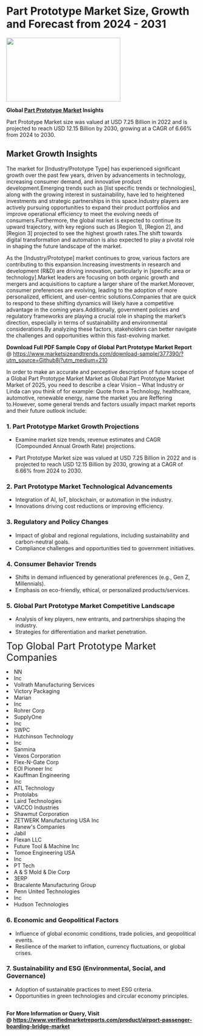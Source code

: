 <H1>Part Prototype Market Size, Growth and Forecast from 2024 - 2031</H1><img class="aligncenter size-medium wp-image-584254" src="https://thirdeyenews.in/wp-content/uploads/2024/09/Global-Market-Research-300x168.jpeg" alt="" width="300" height="168" /><p><strong>Global&nbsp;<a href="https://www.marketsizeandtrends.com/download-sample/377390/?utm_source=Github8j?utm_medium=210">Part Prototype Market</a> Insights</strong></p><p>Part Prototype Market size was valued at USD 7.25 Billion in 2022 and is projected to reach USD 12.15 Billion by 2030, growing at a CAGR of 6.66% from 2024 to 2030.</p><p><h2>Market Growth Insights</h2> <p>The market for [Industry/Prototype Type] has experienced significant growth over the past few years, driven by advancements in technology, increasing consumer demand, and innovative product development.Emerging trends such as [list specific trends or technologies], along with the growing interest in sustainability, have led to heightened investments and strategic partnerships in this space.Industry players are actively pursuing opportunities to expand their product portfolios and improve operational efficiency to meet the evolving needs of consumers.Furthermore, the global market is expected to continue its upward trajectory, with key regions such as [Region 1], [Region 2], and [Region 3] projected to see the highest growth rates.The shift towards digital transformation and automation is also expected to play a pivotal role in shaping the future landscape of the market.</p> <p>As the [Industry/Prototype] market continues to grow, various factors are contributing to this expansion.Increasing investments in research and development (R&D) are driving innovation, particularly in [specific area or technology].Market leaders are focusing on both organic growth and mergers and acquisitions to capture a larger share of the market.Moreover, consumer preferences are evolving, leading to the adoption of more personalized, efficient, and user-centric solutions.Companies that are quick to respond to these shifting dynamics will likely have a competitive advantage in the coming years.Additionally, government policies and regulatory frameworks are playing a crucial role in shaping the market’s direction, especially in terms of sustainability and environmental considerations.By analyzing these factors, stakeholders can better navigate the challenges and opportunities within this fast-evolving market.</p> <p><span class=""><strong>Download Full PDF Sample Copy of Global Part Prototype Market Report</strong> @ <a href="https://www.marketsizeandtrends.com/download-sample/377390/?utm_source=Github8j?utm_medium=210" target="_blank">https://www.marketsizeandtrends.com/download-sample/377390/?utm_source=Github8j?utm_medium=210</a></span></p><p>In order to make an accurate and perceptive description of future scope of a Global&nbsp;Part Prototype Market Market as Global&nbsp;Part Prototype Market Market of 2025, you need to describe a clear Vision &ndash; What Industry or Linda can you think of for example: Quote from a Technology, healthcare, automotive, renewable energy, name the market you are Reffering to.However, some general trends and factors usually impact market reports and their future outlook include:</p><h3>1.&nbsp;<strong>Part Prototype Market Growth Projections</strong></h3><ul><li>Examine market size trends, revenue estimates and CAGR (Compounded Annual Growth Rate) projections.</li><li><p>Part Prototype Market size was valued at USD 7.25 Billion in 2022 and is projected to reach USD 12.15 Billion by 2030, growing at a CAGR of 6.66% from 2024 to 2030.</p></li></ul><h3>2.&nbsp;<strong>Part Prototype Market Technological Advancements</strong></h3><ul><li>Integration of AI, IoT, blockchain, or automation in the industry.</li><li>Innovations driving cost reductions or improving efficiency.</li></ul><h3>3.&nbsp;<strong>Regulatory and Policy Changes</strong></h3><ul><li>Impact of global and regional regulations, including sustainability and carbon-neutral goals.</li><li>Compliance challenges and opportunities tied to government initiatives.</li></ul><h3>4.&nbsp;<strong>Consumer Behavior Trends</strong></h3><ul><li>Shifts in demand influenced by generational preferences (e.g., Gen Z, Millennials).</li><li>Emphasis on eco-friendly, ethical, or personalized products/services.</li></ul><h3>5.&nbsp;<strong>Global Part Prototype Market Competitive Landscape</strong></h3><ul><li>Analysis of key players, new entrants, and partnerships shaping the industry.</li><li>Strategies for differentiation and market penetration.</li></ul><p data-pm-slice="1 1 []"><span style="color: inherit; font-family: inherit; font-size: 25px;">Top Global Part Prototype Market Companies</span></p><div class="" data-test-id=""><p><li>NN</li><li> Inc</li><li> Vollrath Manufacturing Services</li><li> Victory Packaging</li><li> Marian</li><li> Inc</li><li> Rohrer Corp</li><li> SupplyOne</li><li> Inc</li><li> SWPC</li><li> Hutchinson Technology</li><li> Inc</li><li> Sanmina</li><li> Vexos Corporation</li><li> Flex-N-Gate Corp</li><li> EOI Pioneer Inc</li><li> Kauffman Engineering</li><li> Inc</li><li> ATL Technology</li><li> Protolabs</li><li> Laird Technologies</li><li> VACCO Industries</li><li> Shawmut Corporation</li><li> ZETWERK Manufacturing USA Inc</li><li> Ranew's Companies</li><li> Jabil</li><li> Flexan LLC</li><li> Future Tool & Machine Inc</li><li> Tomoe Engineering USA</li><li> Inc</li><li> PT Tech</li><li> A & S Mold & Die Corp</li><li> 3ERP</li><li> Bracalente Manufacturing Group</li><li> Penn United Technologies</li><li> Inc</li><li> Hudson Technologies</li></p></div><h3>6.&nbsp;<strong>Economic and Geopolitical Factors</strong></h3><ul><li>Influence of global economic conditions, trade policies, and geopolitical events.</li><li>Resilience of the market to inflation, currency fluctuations, or global crises.</li></ul><h3>7.&nbsp;<strong>Sustainability and ESG (Environmental, Social, and Governance)</strong></h3><ul><li>Adoption of sustainable practices to meet ESG criteria.</li><li>Opportunities in green technologies and circular economy principles.</li></ul><h2><strong style="font-size: 14px;">For More Information or Query, Visit @&nbsp;</strong><a style="background-color: #ffffff; font-size: 14px;" href="https://www.marketsizeandtrends.com/report/part-prototype-market/" target="_blank">https://www.verifiedmarketreports.com/product/airport-passenger-boarding-bridge-market</a></h2>